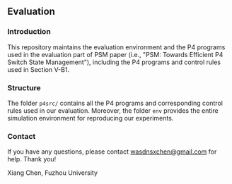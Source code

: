 ## Evaluation

### Introduction

This repository maintains the evaluation environment and the P4 programs used in the evaluation part of PSM paper (i.e., "PSM: Towards Efficient P4 Switch State Management"), including the P4 programs and control rules used in Section V-B1.

### Structure

The folder `p4src/` contains all the P4 programs and corresponding control rules used in our evaluation. Moreover, the folder `env` provides the entire simulation environment for reproducing our experiments.

### Contact

If you have any questions, please contact wasdnsxchen@gmail.com for help. Thank you!

Xiang Chen,
Fuzhou University
